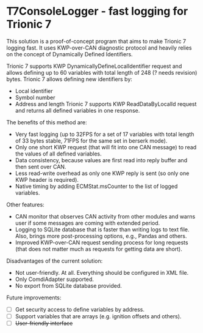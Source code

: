 # T7ConsoleLogger - fast logging for Trionic 7

This solution is a proof-of-concept program that aims to make Trionic 7 logging fast.
It uses KWP-over-CAN diagnostic protocol and heavily relies on the concept of Dynamically Defined Identifiers.

Trionic 7 supports KWP DynamicallyDefineLocalIdentifier request and allows defining up to 60 variables with total length of 248 (? needs revision) bytes.
Trionic 7 allows defining new identifiers by:
 - Local identifier
 - Symbol number
 - Address and length
Trionic 7 supports KWP ReadDataByLocalId request and returns all defined variables in one response.

The benefits of this method are:
 - Very fast logging (up to 32FPS for a set of 17 variables with total length of 33 bytes stable, 71FPS for the same set in berserk mode).
 - Only one short KWP request (that will fit into one CAN message) to read the values of all defined variables.
 - Data consistency, because values are first read into reply buffer and then sent over CAN.
 - Less read-write overhead as only one KWP reply is sent (so only one KWP header is required).
 - Native timing by adding ECMStat.msCounter to the list of logged variables.

Other features:
 - CAN monitor that observes CAN activity from other modules and warns user if some messages are coming with extended period.
 - Logging to SQLite database that is faster than writing logs to text file. Also, brings more post-processing options, e.g., Pandas and others.
 - Improved KWP-over-CAN request sending process for long requests (that does not matter much as requests for getting data are short).

Disadvantages of the current solution:
 - Not user-friendly. At all. Everything should be configured in XML file.
 - Only ComdiAdapter supported.
 - No export from SQLite database provided.

Future improvements:
 - [ ] Get security access to define variables by address.
 - [ ] Support variables that are arrays (e.g. ignition offsets and others).
 - [ ] ~~User-friendly interface~~
